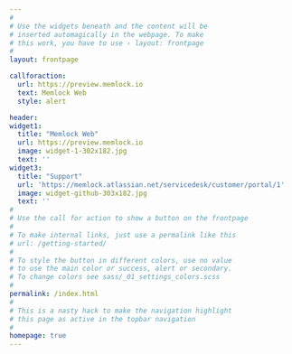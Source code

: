 ```yaml
---
#
# Use the widgets beneath and the content will be
# inserted automagically in the webpage. To make
# this work, you have to use › layout: frontpage
#
layout: frontpage

callforaction:
  url: https://preview.memlock.io
  text: Memlock Web
  style: alert

header:
widget1:
  title: "Memlock Web"
  url: https://preview.memlock.io
  image: widget-1-302x182.jpg
  text: ''
widget3:
  title: "Support"
  url: 'https://memlock.atlassian.net/servicedesk/customer/portal/1'
  image: widget-github-303x182.jpg
  text: ''
#
# Use the call for action to show a button on the frontpage
#
# To make internal links, just use a permalink like this
# url: /getting-started/
#
# To style the button in different colors, use no value
# to use the main color or success, alert or secondary.
# To change colors see sass/_01_settings_colors.scss
#
permalink: /index.html
#
# This is a nasty hack to make the navigation highlight
# this page as active in the topbar navigation
#
homepage: true
---
```

